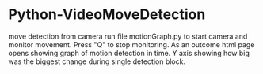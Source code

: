 # Python-VideoMoveDetection
 move detection from camera
 run file motionGraph.py to start camera and monitor movement. Press "Q" to stop monitoring. As an outcome html page opens showing graph of motion detection in time. Y axis showing how big was the biggest change during single detection block. 
